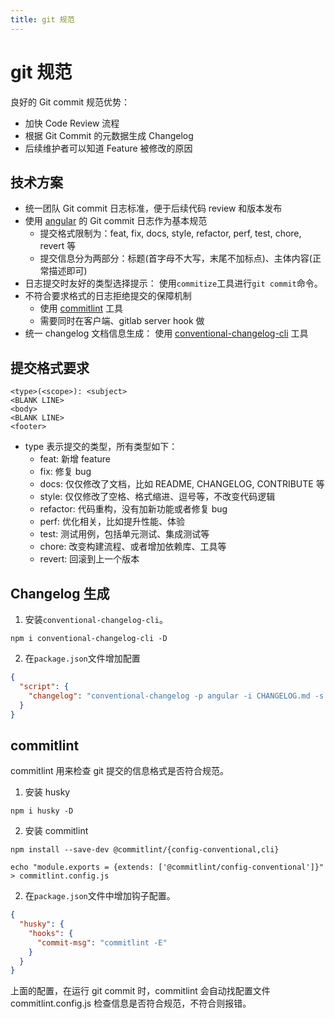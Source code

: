 ```yaml
---
title: git 规范
---
```


# git 规范

良好的 Git commit 规范优势：

- 加快 Code Review 流程
- 根据 Git Commit 的元数据生成 Changelog
- 后续维护者可以知道 Feature 被修改的原因

## 技术方案

- 统一团队 Git commit 日志标准，便于后续代码 review 和版本发布
- 使用 [angular](https://docs.google.com/document/d/1QrDFcIiPjSLDn3EL15IJygNPiHORgU1_OOAqWjiDU5Y/edit#heading=h.greljkmo14y0) 的 Git commit 日志作为基本规范
  - 提交格式限制为：feat, fix, docs, style, refactor, perf, test, chore, revert 等
  - 提交信息分为两部分：标题(首字母不大写，末尾不加标点)、主体内容(正常描述即可)
- 日志提交时友好的类型选择提示： 使用`commitize`工具进行`git commit`命令。
- 不符合要求格式的日志拒绝提交的保障机制
  - 使用 [commitlint](https://github.com/conventional-changelog/commitlint) 工具
  - 需要同时在客户端、gitlab server hook 做
- 统一 changelog 文档信息生成： 使用 [conventional-changelog-cli](https://github.com/conventional-changelog/conventional-changelog/tree/master/packages/conventional-changelog-cli) 工具

## 提交格式要求

```
<type>(<scope>): <subject>
<BLANK LINE>
<body>
<BLANK LINE>
<footer>
```

- type 表示提交的类型，所有类型如下：
  - feat: 新增 feature
  - fix: 修复 bug
  - docs: 仅仅修改了文档，比如 README, CHANGELOG, CONTRIBUTE 等
  - style: 仅仅修改了空格、格式缩进、逗号等，不改变代码逻辑
  - refactor: 代码重构，没有加新功能或者修复 bug
  - perf: 优化相关，比如提升性能、体验
  - test: 测试用例，包括单元测试、集成测试等
  - chore: 改变构建流程、或者增加依赖库、工具等
  - revert: 回滚到上一个版本

## Changelog 生成

1. 安装`conventional-changelog-cli`。

```
npm i conventional-changelog-cli -D
```

2. 在`package.json`文件增加配置

```json
{
  "script": {
    "changelog": "conventional-changelog -p angular -i CHANGELOG.md -s -r 0"
  }
}
```

## commitlint

commitlint 用来检查 git 提交的信息格式是否符合规范。

1. 安装 husky

```
npm i husky -D
```

2. 安装 commitlint

```
npm install --save-dev @commitlint/{config-conventional,cli}

echo "module.exports = {extends: ['@commitlint/config-conventional']}" > commitlint.config.js
```

2. 在`package.json`文件中增加钩子配置。

```json
{
  "husky": {
    "hooks": {
      "commit-msg": "commitlint -E"
    }
  }
}
```

上面的配置，在运行 git commit 时，commitlint 会自动找配置文件 commitlint.config.js 检查信息是否符合规范，不符合则报错。
